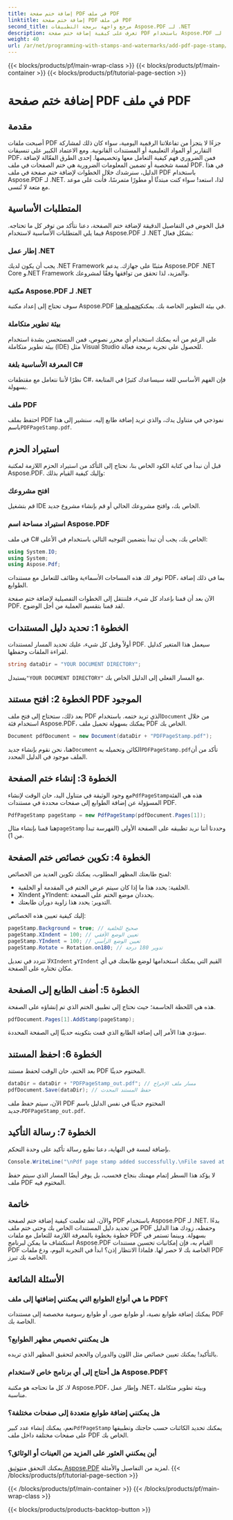 ```yaml
---
title: إضافة ختم صفحة PDF في ملف PDF
linktitle: إضافة ختم صفحة PDF في ملف PDF
second_title: مرجع واجهة برمجة التطبيقات Aspose.PDF لـ .NET
description: تعرف على كيفية إضافة ختم صفحة PDF باستخدام Aspose.PDF لـ .NET من خلال هذا الدليل التفصيلي. عزز تأثير مستندات PDF الخاصة بك.
weight: 40
url: /ar/net/programming-with-stamps-and-watermarks/add-pdf-page-stamp/
---
```


{{< blocks/products/pf/main-wrap-class >}}
{{< blocks/products/pf/main-container >}}
{{< blocks/products/pf/tutorial-page-section >}}

# إضافة ختم صفحة PDF في ملف PDF

## مقدمة

أصبحت ملفات PDF جزءًا لا يتجزأ من تفاعلاتنا الرقمية اليومية، سواء كان ذلك لمشاركة التقارير أو المواد التعليمية أو المستندات القانونية. ومع الاعتماد الكبير على تنسيقات PDF، فمن الضروري فهم كيفية التعامل معها وتخصيصها. إحدى الطرق الفعّالة لإضافة لمسة شخصية أو تضمين المعلومات الضرورية هي ختم الصفحات في ملف PDF. في هذا الدليل، سنرشدك خلال الخطوات لإضافة ختم صفحة في ملف PDF باستخدام Aspose.PDF لـ .NET. لذا، استعد! سواء كنت مبتدئًا أو مطورًا متمرسًا، فأنت على موعد مع متعة لا تُنسى.

## المتطلبات الأساسية

قبل الخوض في التفاصيل الدقيقة لإضافة ختم الصفحة، دعنا نتأكد من توفر كل ما تحتاجه. فيما يلي المتطلبات الأساسية لاستخدام Aspose.PDF لـ .NET بشكل فعال:

### إطار عمل .NET
يجب أن يكون لديك .NET Framework مثبتًا على جهازك. يدعم Aspose.PDF .NET Core و.NET Framework والمزيد، لذا تحقق من توافقها وفقًا لمشروعك.

### مكتبة Aspose.PDF لـ .NET
 سوف تحتاج إلى إعداد مكتبة Aspose.PDF في بيئة التطوير الخاصة بك. يمكنك[تحميله هنا](https://releases.aspose.com/pdf/net/). 

### بيئة تطوير متكاملة
على الرغم من أنه يمكنك استخدام أي محرر نصوص، فمن المستحسن بشدة استخدام بيئة تطوير متكاملة (IDE) مثل Visual Studio للحصول على تجربة برمجة فعالة.

### المعرفة الأساسية بلغة C#
نظرًا لأننا نتعامل مع مقتطفات C#، فإن الفهم الأساسي للغة سيساعدك كثيرًا في المتابعة بسهولة.

### ملف PDF
 احتفظ بملف PDF نموذجي في متناول يدك، والذي تريد إضافة طابع إليه. سنشير إلى هذا باسم`PDFPageStamp.pdf`. 

## استيراد الحزم 

قبل أن نبدأ في كتابة الكود الخاص بنا، نحتاج إلى التأكد من استيراد الحزم اللازمة لمكتبة Aspose.PDF. وإليك كيفية القيام بذلك:

### افتح مشروعك
قم بتشغيل IDE الخاص بك، وافتح مشروعك الحالي أو قم بإنشاء مشروع جديد.

### استيراد مساحة اسم Aspose.PDF
في ملف C# الخاص بك، يجب أن تبدأ بتضمين التوجيه التالي باستخدام في الأعلى:

```csharp
using System.IO;
using System;
using Aspose.Pdf;
```

توفر لك هذه المساحات الأسماءية وظائف للتعامل مع مستندات PDF، بما في ذلك إضافة الطوابع.

الآن بعد أن قمنا بإعداد كل شيء، فلننتقل إلى الخطوات التفصيلية لإضافة ختم صفحة PDF. لقد قمنا بتقسيم العملية من أجل الوضوح. 

## الخطوة 1: تحديد دليل المستندات

أولاً وقبل كل شيء، عليك تحديد المسار لمستندات PDF. سيعمل هذا المتغير كدليل لقراءة الملفات وحفظها.

```csharp
string dataDir = "YOUR DOCUMENT DIRECTORY";
```

 يستبدل`"YOUR DOCUMENT DIRECTORY"` مع المسار الفعلي إلى الدليل الخاص بك.

## الخطوة 2: افتح مستند PDF الموجود

 بعد ذلك، ستحتاج إلى فتح ملف PDF الذي تريد ختمه. باستخدام`Document` من خلال استخدام فئة Aspose.PDF، يمكنك بسهولة تحميل ملف PDF الخاص بك.

```csharp
Document pdfDocument = new Document(dataDir + "PDFPageStamp.pdf");
```

 هنا، نحن نقوم بإنشاء جديد`Document` الكائن وتحميله به`PDFPageStamp.pdf`تأكد من أن الملف موجود في الدليل المحدد.

## الخطوة 3: إنشاء ختم الصفحة

 مع وجود الوثيقة في متناول اليد، حان الوقت لإنشاء`PdfPageStamp`هذه هي الفئة المسؤولة عن إضافة الطوابع إلى صفحات محددة في مستندات PDF.

```csharp
PdfPageStamp pageStamp = new PdfPageStamp(pdfDocument.Pages[1]);
```

هنا قمنا بإنشاء مثال`pageStamp` وحددنا أننا نريد تطبيقه على الصفحة الأولى (الفهرسة تبدأ من 1).

## الخطوة 4: تكوين خصائص ختم الصفحة

لمنح طابعتك المظهر المطلوب، يمكنك تكوين العديد من الخصائص:

- الخلفية: يحدد هذا ما إذا كان سيتم عرض الختم في المقدمة أو الخلفية.
- XIndent وYIndent: يحددان موضع الختم على الصفحة.
- التدوير: يحدد هذا زاوية دوران طابعتك.

إليك كيفية تعيين هذه الخصائص:

```csharp
pageStamp.Background = true; // صحيح للخلفية
pageStamp.XIndent = 100; // تعيين الوضع الأفقي
pageStamp.YIndent = 100; // تعيين الوضع الرأسي
pageStamp.Rotate = Rotation.on180; // تدوير 180 درجة
```

 لا تتردد في تعديل`XIndent` و`YIndent` القيم التي يمكنك استخدامها لوضع طابعتك في أي مكان تختاره على الصفحة.

## الخطوة 5: أضف الطابع إلى الصفحة

هذه هي اللحظة الحاسمة؛ حيث نحتاج إلى تطبيق الختم الذي تم إنشاؤه على الصفحة.

```csharp
pdfDocument.Pages[1].AddStamp(pageStamp);
```

سيؤدي هذا الأمر إلى إضافة الطابع الذي قمت بتكوينه حديثًا إلى الصفحة المحددة.

## الخطوة 6: احفظ المستند

بعد الختم، حان الوقت لحفظ مستند PDF المختوم حديثًا. 

```csharp
dataDir = dataDir + "PDFPageStamp_out.pdf"; // مسار ملف الإخراج
pdfDocument.Save(dataDir); // حفظ المستند المحدث
```

الآن، سيتم حفظ ملف PDF المختوم حديثًا في نفس الدليل باسم جديد،`PDFPageStamp_out.pdf`.

## الخطوة 7: رسالة التأكيد

بإضافة لمسة في النهاية، دعنا نطبع رسالة تأكيد على وحدة التحكم.

```csharp
Console.WriteLine("\nPdf page stamp added successfully.\nFile saved at " + dataDir);
```

لا يؤكد هذا السطر إتمام مهمتك بنجاح فحسب، بل يوفر أيضًا المسار الذي سيتم حفظ ملف PDF المختوم فيه.

## خاتمة

والآن، لقد تعلمت كيفية إضافة ختم لصفحة PDF باستخدام Aspose.PDF لـ .NET. بدءًا من تحديد دليل المستندات الخاص بك وحتى ختم ملف PDF وحفظه، زودك هذا الدليل خطوة بخطوة بالمعرفة اللازمة للتعامل مع ملفات PDF بسهولة. وبينما تستمر في استكشاف ما يمكن لبرنامج Aspose.PDF القيام به، فإن إمكانيات تحسين مستندات PDF الخاصة بك لا حصر لها. فلماذا الانتظار إذن؟ ابدأ في التجربة اليوم، ودع ملفات PDF الخاصة بك تبرز.

## الأسئلة الشائعة

### ما هي أنواع الطوابع التي يمكنني إضافتها إلى ملف PDF؟  
يمكنك إضافة طوابع نصية، أو طوابع صور، أو طوابع رسومية مخصصة إلى مستندات PDF الخاصة بك.

### هل يمكنني تخصيص مظهر الطوابع؟  
بالتأكيد! يمكنك تعيين خصائص مثل اللون والدوران والحجم لتحقيق المظهر الذي تريده.

### هل أحتاج إلى أي برنامج خاص لاستخدام Aspose.PDF؟  
لا، كل ما تحتاجه هو مكتبة Aspose.PDF، وإطار عمل .NET، وبيئة تطوير متكاملة مناسبة.

### هل يمكنني إضافة طوابع متعددة إلى صفحات مختلفة؟  
 نعم، يمكنك إنشاء عدد كبير`PdfPageStamp` يمكنك تحديد الكائنات حسب حاجتك وتطبيقها على صفحات مختلفة داخل ملف PDF الخاص بك.

### أين يمكنني العثور على المزيد من العينات أو الوثائق؟  
 يمكنك التحقق من[توثيق Aspose.PDF](https://reference.aspose.com/pdf/net/) لمزيد من التفاصيل والأمثلة.
{{< /blocks/products/pf/tutorial-page-section >}}

{{< /blocks/products/pf/main-container >}}
{{< /blocks/products/pf/main-wrap-class >}}

{{< blocks/products/products-backtop-button >}}
